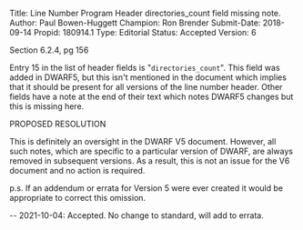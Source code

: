 Title:       Line Number Program Header directories_count field missing note.
Author:      Paul Bowen-Huggett
Champion:    Ron Brender
Submit-Date: 2018-09-14
Propid:      180914.1
Type:        Editorial
Status:      Accepted
Version:     6

Section 6.2.4, pg 156

Entry 15 in the list of header fields is "`directories_count`". This field was added
in DWARF5, but this isn't mentioned in the document which implies that it should be 
present for all versions of the line number header. Other fields have a note at the 
end of their text which notes DWARF5 changes but this is missing here.

PROPOSED RESOLUTION

This is definitely an oversight in the DWARF V5 document. However, all such notes,
which are specific to a particular version of DWARF, are always removed in subsequent
versions. As a result, this is not an issue for the V6 document and no action is
required.

p.s. If an addendum or errata for Version 5 were ever created it would be appropriate
to correct this omission. 

--
2021-10-04:  Accepted.  No change to standard, will add to errata.  
